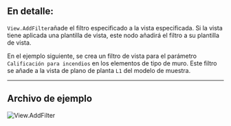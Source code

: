 ## En detalle:
`View.AddFilter`añade el filtro especificado a la vista especificada. Si la vista tiene aplicada una plantilla de vista, este nodo añadirá el filtro a su plantilla de vista.

En el ejemplo siguiente, se crea un filtro de vista para el parámetro `Calificación para incendios` en los elementos de tipo de muro. Este filtro se añade a la vista de plano de planta `L1` del modelo de muestra.

___
## Archivo de ejemplo

![View.AddFilter](./Revit.Elements.Views.View.AddFilter_img.jpg)
